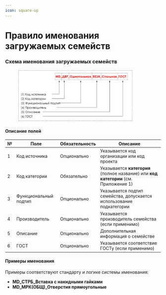 ```yaml
---
icon: square-up
---
```


# Правило именования загружаемых семейств

### Схема именования загружаемых семейств

<div align="left"><figure><img src="../../../.gitbook/assets/image (1) (1) (1) (1).png" alt="" width="375"><figcaption></figcaption></figure></div>

#### Описание полей

| № | Поле                  | Обязательность | Описание                                                                             |
| - | --------------------- | -------------- | ------------------------------------------------------------------------------------ |
| 1 | Код источника         | Опционально    | Указывается код организации или код проекта                                          |
| 2 | Код категории         | Обязательно    | Указывается **категория** (полное название) или **код категории** (см. Приложение 1) |
| 3 | Функциональный подтип | Опционально    | Указывается подтип семейства, допускается использование подкатегории                 |
| 4 | Производитель         | Опционально    | Указывается производитель семейства (если применимо)                                 |
| 5 | Описание              | Опционально    | Дополнительная информация о семействе                                                |
| 6 | ГОСТ                  | Опционально    | Указывается соответствие ГОСТу (если применимо)                                      |

#### Примеры именования

Примеры соответствуют стандарту и логике системы именования:

* **MD\_СТРБ\_Вставка с накидными гайками**
* **MD\_МРК(ОБЩ)\_Отверстия прямоугольные**
